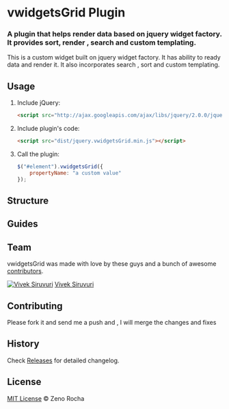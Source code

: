 # vwidgetsGrid Plugin 
### A plugin that helps render data based on jquery widget factory. It provides sort, render , search and custom templating.

This is a custom widget built on jquery widget factory. It has ability to ready data and render it. It also incorporates search , sort and custom templating. 

## Usage

1. Include jQuery:

	```html
	<script src="http://ajax.googleapis.com/ajax/libs/jquery/2.0.0/jquery.min.js"></script>
	```

2. Include plugin's code:

	```html
	<script src="dist/jquery.vwidgetsGrid.min.js"></script>
	```

3. Call the plugin:

	```javascript
	$("#element").vwidgetsGrid({
		propertyName: "a custom value"
	});
	```

## Structure

## Guides

## Team

vwidgetsGrid was made with love by these guys and a bunch of awesome [contributors](https://github.com/svivekvarma/vwidgetsGrid/graphs/contributors).

[![Vivek Siruvuri](https://s.gravatar.com/avatar/213d9933028c9a21e88b5fa7d6617d45?s=80)](http://github.com/svivekvarma) 
[Vivek Siruvuri](http://github.com/svivekvarma) 

## Contributing

Please fork it and  send me a push and , I will merge the changes and fixes

## History

Check [Releases](https://github.com/svivekvarma/vwidgetsGrid/releases) for detailed changelog.

## License

[MIT License](http://zenorocha.mit-license.org/) © Zeno Rocha
